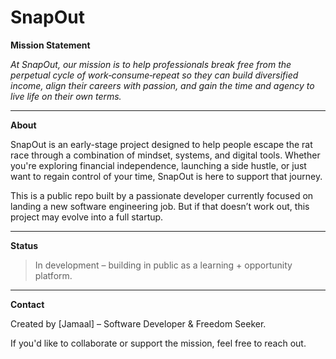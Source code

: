 # SnapOut

**Mission Statement**

*At SnapOut, our mission is to help professionals break free from the perpetual cycle of work‑consume‑repeat so they can build diversified income, align their careers with passion, and gain the time and agency to live life on their own terms.*

---

**About**

SnapOut is an early-stage project designed to help people escape the rat race through a combination of mindset, systems, and digital tools. Whether you're exploring financial independence, launching a side hustle, or just want to regain control of your time, SnapOut is here to support that journey.

This is a public repo built by a passionate developer currently focused on landing a new software engineering job. But if that doesn’t work out, this project may evolve into a full startup.

---

**Status**

> In development – building in public as a learning + opportunity platform.

---

**Contact**

Created by [Jamaal] – Software Developer & Freedom Seeker.

If you'd like to collaborate or support the mission, feel free to reach out.
